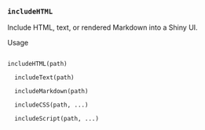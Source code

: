 
### `includeHTML`
Include HTML, text, or rendered Markdown into a Shiny UI.

Usage
<pre><code>
includeHTML(path)

  includeText(path)

  includeMarkdown(path)

  includeCSS(path, ...)

  includeScript(path, ...)
</code></pre>  
